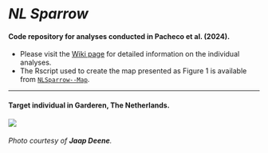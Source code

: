 # _NL Sparrow_

#### Code repository for analyses conducted in Pacheco et al. (2024).

- Please visit the [Wiki page](https://github.com/g-pacheco/SparrowGenomics/wiki) for detailed information on the individual analyses.
- The Rscript used to create the map presented as Figure 1 is available from [`NLSparrow--Map`](https://github.com/g-pacheco/NLSparrow/blob/main/NLSparrow--Pipeline/NLSparrow--Plots/NLSparrow--Map).
***

#### Target individual in Garderen, The Netherlands.
![](https://github.com/g-pacheco/NLSparrow/blob/main/NLSparrow--Pipeline/NLSparrow--GitHubAuxiliaryFiles/NLSparrowProfile.png)
###### Photo courtesy of **Jaap Deene**.
